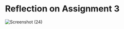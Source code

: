 # Reflection on Assignment 3

![Screenshot (24)](https://github.com/siohyingyi/assignment-3-report/assets/150785597/69a1ec81-3cb9-4d07-ad62-3894eaecc8c7)


